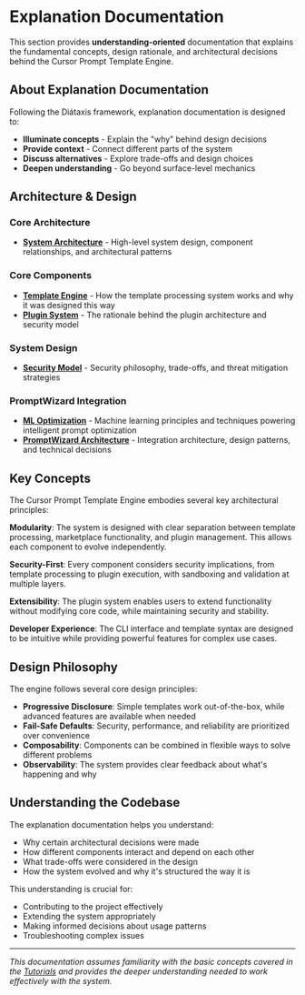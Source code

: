 # Explanation Documentation

This section provides **understanding-oriented** documentation that explains the fundamental concepts, design rationale, and architectural decisions behind the Cursor Prompt Template Engine.

## About Explanation Documentation

Following the Diátaxis framework, explanation documentation is designed to:

- **Illuminate concepts** - Explain the "why" behind design decisions
- **Provide context** - Connect different parts of the system
- **Discuss alternatives** - Explore trade-offs and design choices
- **Deepen understanding** - Go beyond surface-level mechanics

## Architecture & Design

### Core Architecture

- [**System Architecture**](architecture.md) - High-level system design, component relationships, and architectural patterns

### Core Components

- [**Template Engine**](template-engine.md) - How the template processing system works and why it was designed this way
- [**Plugin System**](plugin-system.md) - The rationale behind the plugin architecture and security model

### System Design

- [**Security Model**](security.md) - Security philosophy, trade-offs, and threat mitigation strategies

### PromptWizard Integration

- [**ML Optimization**](ml-optimization.md) - Machine learning principles and techniques powering intelligent prompt optimization
- [**PromptWizard Architecture**](promptwizard-architecture.md) - Integration architecture, design patterns, and technical decisions

## Key Concepts

The Cursor Prompt Template Engine embodies several key architectural principles:

**Modularity**: The system is designed with clear separation between template processing, marketplace functionality, and plugin management. This allows each component to evolve independently.

**Security-First**: Every component considers security implications, from template processing to plugin execution, with sandboxing and validation at multiple layers.

**Extensibility**: The plugin system enables users to extend functionality without modifying core code, while maintaining security and stability.

**Developer Experience**: The CLI interface and template syntax are designed to be intuitive while providing powerful features for complex use cases.

## Design Philosophy

The engine follows several core design principles:

- **Progressive Disclosure**: Simple templates work out-of-the-box, while advanced features are available when needed
- **Fail-Safe Defaults**: Security, performance, and reliability are prioritized over convenience
- **Composability**: Components can be combined in flexible ways to solve different problems
- **Observability**: The system provides clear feedback about what's happening and why

## Understanding the Codebase

The explanation documentation helps you understand:

- Why certain architectural decisions were made
- How different components interact and depend on each other
- What trade-offs were considered in the design
- How the system evolved and why it's structured the way it is

This understanding is crucial for:

- Contributing to the project effectively
- Extending the system appropriately
- Making informed decisions about usage patterns
- Troubleshooting complex issues

---

*This documentation assumes familiarity with the basic concepts covered in the [Tutorials](../tutorials/) and provides the deeper understanding needed to work effectively with the system.*